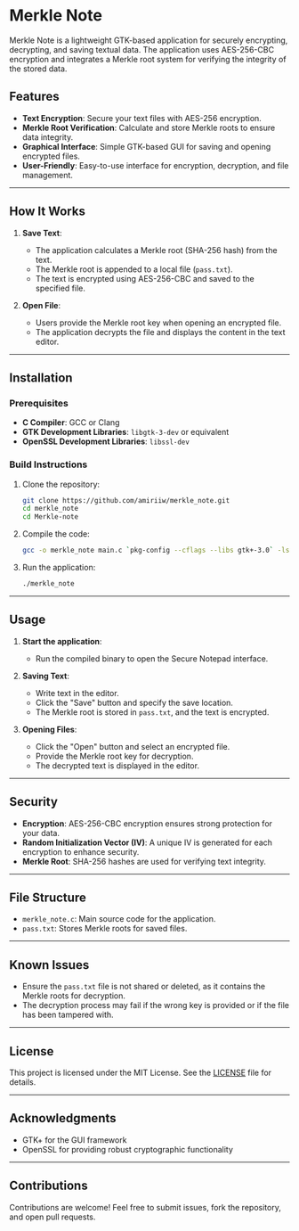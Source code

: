 
# Merkle Note

Merkle Note is a lightweight GTK-based application for securely encrypting, decrypting, and saving textual data. The application uses AES-256-CBC encryption and integrates a Merkle root system for verifying the integrity of the stored data.

## Features

- **Text Encryption**: Secure your text files with AES-256 encryption.
- **Merkle Root Verification**: Calculate and store Merkle roots to ensure data integrity.
- **Graphical Interface**: Simple GTK-based GUI for saving and opening encrypted files.
- **User-Friendly**: Easy-to-use interface for encryption, decryption, and file management.

---

## How It Works

1. **Save Text**: 
   - The application calculates a Merkle root (SHA-256 hash) from the text.
   - The Merkle root is appended to a local file (`pass.txt`).
   - The text is encrypted using AES-256-CBC and saved to the specified file.

2. **Open File**:
   - Users provide the Merkle root key when opening an encrypted file.
   - The application decrypts the file and displays the content in the text editor.

---

## Installation

### Prerequisites

- **C Compiler**: GCC or Clang
- **GTK Development Libraries**: `libgtk-3-dev` or equivalent
- **OpenSSL Development Libraries**: `libssl-dev`

### Build Instructions

1. Clone the repository:
   ```bash
   git clone https://github.com/amiriiw/merkle_note.git
   cd merkle_note
   cd Merkle-note
   ```

2. Compile the code:
   ```bash
   gcc -o merkle_note main.c `pkg-config --cflags --libs gtk+-3.0` -lssl -lcrypto
   ```

3. Run the application:
   ```bash
   ./merkle_note
   ```

---

## Usage

1. **Start the application**:
   - Run the compiled binary to open the Secure Notepad interface.

2. **Saving Text**:
   - Write text in the editor.
   - Click the "Save" button and specify the save location.
   - The Merkle root is stored in `pass.txt`, and the text is encrypted.

3. **Opening Files**:
   - Click the "Open" button and select an encrypted file.
   - Provide the Merkle root key for decryption.
   - The decrypted text is displayed in the editor.

---

## Security

- **Encryption**: AES-256-CBC encryption ensures strong protection for your data.
- **Random Initialization Vector (IV)**: A unique IV is generated for each encryption to enhance security.
- **Merkle Root**: SHA-256 hashes are used for verifying text integrity.

---

## File Structure

- `merkle_note.c`: Main source code for the application.
- `pass.txt`: Stores Merkle roots for saved files.

---

## Known Issues

- Ensure the `pass.txt` file is not shared or deleted, as it contains the Merkle roots for decryption.
- The decryption process may fail if the wrong key is provided or if the file has been tampered with.

---

## License

This project is licensed under the MIT License. See the [LICENSE](LICENSE) file for details.

---

## Acknowledgments

- GTK+ for the GUI framework
- OpenSSL for providing robust cryptographic functionality

---

## Contributions

Contributions are welcome! Feel free to submit issues, fork the repository, and open pull requests.
